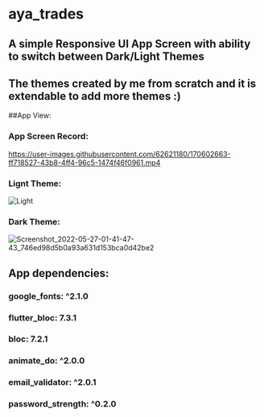 # aya_trades

## A simple Responsive UI App Screen with ability to switch between Dark/Light Themes

## The themes created by me from scratch and it is extendable to add more themes :)

##App View:
 ### App Screen Record:
 https://user-images.githubusercontent.com/62621180/170602663-ff718527-43b8-4ff4-96c5-1474f46f0961.mp4

 ### Lignt Theme:
 ![Light](https://user-images.githubusercontent.com/62621180/170602560-8cbf2d47-f90b-4582-a453-45507456fde9.jpg)
  
 ### Dark Theme:
 ![Screenshot_2022-05-27-01-41-47-43_746ed98d5b0a93a631d153bca0d42be2](https://user-images.githubusercontent.com/62621180/170602598-e9ece581-5880-46ae-8413-bd3b67e43008.jpg)

## App dependencies:
### google_fonts: ^2.1.0
### flutter_bloc: 7.3.1
### bloc: 7.2.1
### animate_do: ^2.0.0
### email_validator: ^2.0.1
### password_strength: ^0.2.0

